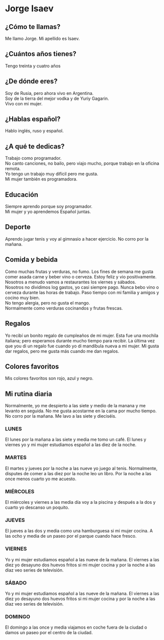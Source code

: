# Jorge Isaev

## ¿Cómo te llamas?

Me llamo Jorge. Mi apellido es Isaev.

## ¿Cuántos años tienes?

Tengo treinta y cuatro años

## ¿De dónde eres?

Soy de Rusia, pero ahora vivo en Argentina.  
Soy de la tierra del mejor vodka y de Yuriy Gagarin.  
Vivo con mi mujer.

## ¿Hablas español?

Hablo inglés, ruso y español.

## ¿A qué te dedicas?

Trabajo como programador.  
No canto canciones, no bailo, pero viajo mucho, porque trabajo en la oficina remota.   
Yo tengo un trabajo muy difícil pero me gusta.   
Mi mujer también es programadora.

## Educación

Siempre aprendo porque soy programador.  
Mi mujer y yo aprendemos Español juntas.

## Deporte

Aprendo jugar tenis y voy al gimnasio a hacer ejercicio.
No corro por la mañana.

## Comida y bebida

Como muchas frutas y verduras, no fumo.
Los fines de semana me gusta comer asada carne y beber vino o cerveza. Estoy feliz y vio positivamente.
Nosotros a menudo vamos a restaurantes los viernes y sábados.  
Nosotros no dividimos log gastos, yo casi siempre pago.
Nunca bebo vino o cerveza durante las horas de trabajo.
Paso tiempo con mi familia y amigos y cocino muy bien.  
No tengo alergia, pero no gusta el mango.  
Normalmente como verduras cocinandos y frutas frescas.

## Regalos
Yo recibí un bonito regalo de cumpleaños de mi mujer. 
Esta fue una mochila italiana; pero esperamos durante mucho tiempo para recibir. 
La última vez que you di un regalo fue cuando yo di mandíbula nueva a mi mujer.
Mi gusta dar regalos, pero me gusta más cuando me dan regalos.

## Colores favoritos

Mis colores favoritos son rojo, azul y negro.

## Mi rutina diaria

Normalmente, yo me despierto a las siete y medio de la manana y me levanto en seguida.
No me gusta acostarme en la cama por mucho tiempo.
No corro por la mañana.
Me lavo a las siete y dieciséis.

### LUNES

El lunes por la mañana a las siete y media me tomo un café.
El lunes y viernes yo y mi mujer estudiamos español a las diez de la noche.

### MARTES

El martes y jueves por la noche a las nueve yo juego al tenis.
Normalmente, disputes de comer a las diez por la noche leo un libro.
Por la noche a las once menos cuarto yo me acuesto.

### MIÉRCOLES

El miércoles y viernes a las media día voy a la piscina y después a la dos y cuarto yo descanso un poquito.

### JUEVES

El jueves a las dos y media como una hamburguesa si mi mujer cocina.
A las ocho y media de un paseo por el parque cuando hace fresco.

### VIERNES

Yo y mi mujer estudiamos español a las nueve de la mañana.
El viernes a las diez yo desayuno dos huevos fritos si mi mujer cocina y por la noche a las diaz veo series de televisión.

### SÁBADO

Yo y mi mujer estudiamos español a las nueve de la mañana.
El viernes a las diez yo desayuno dos huevos fritos si mi mujer cocina y por la noche a las diaz veo series de
televisión.

### DOMINGO

El domingo a las once y media viajamos en coche fuera de la ciudad o damos un paseo por el centro de la ciudad.